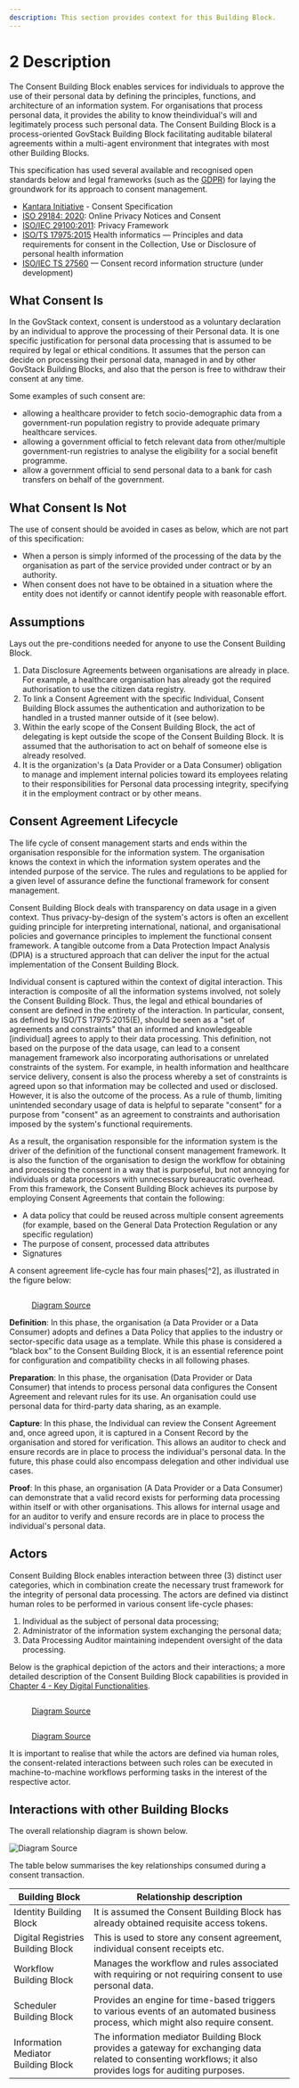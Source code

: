 ```yaml
---
description: This section provides context for this Building Block.
---
```


# 2 Description

The Consent Building Block enables services for individuals to approve the use of their personal data by defining the principles, functions, and architecture of an information system. For organisations that process personal data​,​ it provides the ability to know the ​individual's will and legitimately process such personal data. The Consent Building Block is a process-oriented GovStack Building Block facilitating auditable bilateral agreements within a multi-agent environment that integrates with most other Building Blocks.

This specification has used several available and recognised open standards below and legal frameworks (such as the [GDPR](https://gdpr.eu/)) for laying the groundwork for its approach to consent management.

* [Kantara Initiative](https://kantarainitiative.org/download/7902/) - Consent Specification
* [ISO 29184: 2020](https://www.iso.org/standard/70331.html): Online Privacy Notices and Consent
* [ISO/IEC 29100:2011](https://www.iso.org/standard/45123.html): Privacy Framework
* [ISO/TS 17975:2015](https://www.iso.org/standard/61186.html) Health informatics — Principles and data requirements for consent in the Collection, Use or Disclosure of personal health information
* [ISO/IEC TS 27560](https://www.iso.org/standard/80392.html) — Consent record information structure (under development)

## What Consent Is

In the GovStack context, consent is understood as a voluntary declaration by an individual to approve the processing of their Personal data. It is one specific justification for personal data processing that is assumed to be required by legal or ethical conditions. It assumes that the person can decide on processing their personal data, managed in and by other GovStack Building Blocks, and also that the person is free to withdraw their consent at any time.

Some examples of such consent are:

* allowing a healthcare provider to fetch socio-demographic data from a government-run population registry to provide adequate primary healthcare services.
* allowing a government official to fetch relevant data from other/multiple government-run registries to analyse the eligibility for a social benefit programme.
* allow a government official to send personal data to a bank for cash transfers on behalf of the government.

## What Consent Is Not

The use of consent should be avoided in cases as below, which are not part of this specification:

* When a person is simply informed of the processing of the data by the organisation as part of the service provided under contract or by an authority.
* When consent does not have to be obtained in a situation where the entity does not identify or cannot identify people with reasonable effort.

## Assumptions

Lays out the pre-conditions needed for anyone to use the Consent Building Block.

1. Data Disclosure Agreements between organisations are already in place. For example, a healthcare organisation has already got the required authorisation to use the citizen data registry.
2. To link a Consent Agreement with the specific Individual, Consent Building Block assumes the authentication and authorization to be handled in a trusted manner outside of it (see below).
3. Within the early scope of the Consent Building Block, the act of delegating is kept outside the scope of the Consent Building Block. It is assumed that the authorisation to act on behalf of someone else is already resolved.
4. It is the organization's (a Data Provider or a Data Consumer) obligation to manage and implement internal policies toward its employees relating to their responsibilities for Personal data processing integrity, specifying it in the employment contract or by other means.

## Consent Agreement Lifecycle

The life cycle of consent management starts and ends within the organisation responsible for the information system. The organisation knows the context in which the information system operates and the intended purpose of the service. The rules and regulations to be applied for a given level of assurance define the functional framework for consent management.

Consent Building Block deals with transparency on data usage in a given context. Thus privacy-by-design of the system's actors is often an excellent guiding principle for interpreting international, national, and organisational policies and governance principles to implement the functional consent framework. A tangible outcome from a Data Protection Impact Analysis (DPIA) is a structured approach that can deliver the input for the actual implementation of the Consent Building Block.

Individual consent is captured within the context of digital interaction. This interaction is composite of all the information systems involved, not solely the Consent Building Block. Thus, the legal and ethical boundaries of consent are defined in the entirety of the interaction. In particular, consent, as defined by ISO/TS 17975:2015(E), should be seen as a "set of agreements and constraints" that an informed and knowledgeable \[individual] agrees to apply to their data processing. This definition, not based on the purpose of the data usage, can lead to a consent management framework also incorporating authorisations or unrelated constraints of the system. For example, in health information and healthcare service delivery, consent is also the process whereby a set of constraints is agreed upon so that information may be collected and used or disclosed. However, it is also the outcome of the process. As a rule of thumb, limiting unintended secondary usage of data is helpful to separate "consent" for a purpose from "consent" as an agreement to constraints and authorisation imposed by the system's functional requirements.

As a result, the organisation responsible for the information system is the driver of the definition of the functional consent management framework. It is also the function of the organisation to design the workflow for obtaining and processing the consent in a way that is purposeful, but not annoying for individuals or data processors with unnecessary bureaucratic overhead. From this framework, the Consent Building Block achieves its purpose by employing Consent Agreements that contain the following:

* A data policy that could be reused across multiple consent agreements (for example, based on the General Data Protection Regulation or any specific regulation)
* The purpose of consent, processed data attributes
* Signatures

A consent agreement life-cycle has four main phases\[^2], as illustrated in the figure below:

<figure><img src=".gitbook/assets/Consent Workflow.png" alt=""><figcaption><p><a href="https://app.moqups.com/P01asyy7ba/view/page/a2cb2359e">Diagram Source</a></p></figcaption></figure>

**Definition**: In this phase, the organisation (a Data Provider or a Data Consumer) adopts and defines a Data Policy that applies to the industry or sector-specific data usage as a template. While this phase is considered a “black box” to the Consent Building Block, it is an essential reference point for configuration and compatibility checks in all following phases.

**Preparation**: In this phase, the organisation (Data Provider or Data Consumer) that intends to process personal data configures the Consent Agreement and relevant rules for its use. An organisation could use personal data for third-party data sharing, as an example.

**Capture**: In this phase, the Individual can review the Consent Agreement and, once agreed upon, it is captured in a Consent Record by the organisation and stored for verification. This allows an auditor to check and ensure records are in place to process the individual's personal data. In the future, this phase could also encompass delegation and other individual use cases.

**Proof**: In this phase, an organisation (A Data Provider or a Data Consumer) can demonstrate that a valid record exists for performing data processing within itself or with other organisations. This allows for internal usage and for an auditor to verify and ensure records are in place to process the individual's personal data.

## Actors

Consent Building Block enables interaction between three (3) distinct user categories, which in combination create the necessary trust framework for the integrity of personal data processing. The actors are defined via distinct human roles to be performed in various consent life-cycle phases:

1. Individual as the subject of personal data processing;
2. Administrator of the information system exchanging the personal data;
3. Data Processing Auditor maintaining independent oversight of the data processing.

Below is the graphical depiction of the actors and their interactions; a more detailed description of the Consent Building Block capabilities is provided in [Chapter 4 - Key Digital Functionalities](4-key-digital-functionalities.md).

<figure><img src="images/consent-bb-actors-02.png" alt=""><figcaption><p><a href="https://app.moqups.com/P01asyy7ba/view/page/ad64222d5">Diagram Source</a></p></figcaption></figure>

<figure><img src="images/consent-bb-actors-01.png" alt=""><figcaption><p><a href="https://app.moqups.com/P01asyy7ba/view/page/ad64222d5">Diagram Source</a></p></figcaption></figure>

It is important to realise that while the actors are defined via human roles, the consent-related interactions between such roles can be executed in machine-to-machine workflows performing tasks in the interest of the respective actor.

###

## Interactions with other Building Blocks

The overall relationship diagram is shown below.

![Diagram Source](images/consent-bb-relationships.png)

The table below summarises the key relationships consumed during a consent transaction.

| Building Block                      | Relationship description                                                                                                                                     |
| ----------------------------------- | ------------------------------------------------------------------------------------------------------------------------------------------------------------ |
| Identity Building Block             | It is assumed the Consent Building Block has already obtained requisite access tokens.                                                                       |
| Digital Registries Building Block   | This is used to store any consent agreement, individual consent receipts etc.                                                                                |
| Workflow Building Block             | Manages the workflow and rules associated with requiring or not requiring consent to use personal data.                                                      |
| Scheduler Building Block            | Provides an engine for time-based triggers to various events of an automated business process, which might also require consent.                             |
| Information Mediator Building Block | The information mediator Building Block provides a gateway for exchanging data related to consenting workflows; it also provides logs for auditing purposes. |
